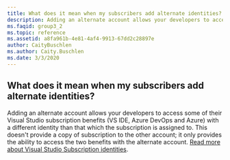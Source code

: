 ```yaml
---
title: What does it mean when my subscribers add alternate identities?
description: Adding an alternate account allows your developers to access some of their Visual Studio subscription benefits (VS IDE, Azure DevOps...
ms.faqid: group3_2
ms.topic: reference
ms.assetid: a8fa961b-4e81-4af4-9913-67dd2c28897e
author: CaityBuschlen
ms.author: Caity.Buschlen
ms.date: 3/3/2020
---
```


## What does it mean when my subscribers add alternate identities?

Adding an alternate account allows your developers to access some of their Visual Studio subscription benefits (VS IDE, Azure DevOps and Azure) with a different identity than that which the subscription is assigned to. This doesn't provide a copy of subscription to the other account; it only provides the ability to access the two benefits with the alternate account. [Read more about Visual Studio Subscription identities](https://docs.microsoft.com/visualstudio/subscriptions/vs-alternate-identity).
